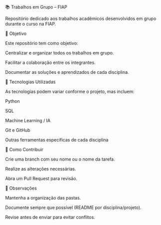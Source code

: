 📚 Trabalhos em Grupo – FIAP

Repositório dedicado aos trabalhos acadêmicos desenvolvidos em grupo durante o curso na FIAP.

🚀 Objetivo

Este repositório tem como objetivo:

Centralizar e organizar todos os trabalhos em grupo.

Facilitar a colaboração entre os integrantes.

Documentar as soluções e aprendizados de cada disciplina.

🔧 Tecnologias Utilizadas

As tecnologias podem variar conforme o projeto, mas incluem:

Python

SQL

Machine Learning / IA

Git e GitHub

Outras ferramentas específicas de cada disciplina

📑 Como Contribuir

Crie uma branch com seu nome ou o nome da tarefa.

Realize as alterações necessárias.

Abra um Pull Request para revisão.

📌 Observações

Mantenha a organização das pastas.

Documente sempre que possível (README por disciplina/projeto).

Revise antes de enviar para evitar conflitos.
